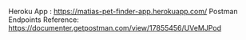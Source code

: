 Heroku App : https://matias-pet-finder-app.herokuapp.com/
Postman Endpoints Reference: https://documenter.getpostman.com/view/17855456/UVeMJPod
